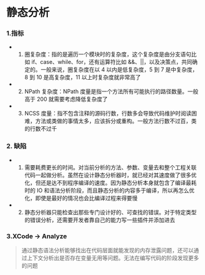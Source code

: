 # 静态分析


### 1.指标

* 1. 圈复杂度：指的是遍历一个模块时的复杂度，这个复杂度是由分支语句比如 if、case、while、for，还有运算符比如 &&、||，以及决策点，共同确定的。一般来说，圈复杂度在以 4 以内是低复杂度，5 到 7 是中复杂度，8 到 10 是高复杂度，11 以上时复杂度就非常高了

* 2. NPath 复杂度：NPath 度量是指一个方法所有可能执行的路径数量。一般高于 200 就需要考虑降低复杂度了

* 3. NCSS 度量：指不包含注释的源码行数，行数多会导致代码维护时阅读困难，方法或类做的事情太多，应该拆分或重构。一般方法行数不过百，类的行数不过千

### 2. 缺陷

* 1. 需要耗费更长的时间。对当前分析的方法、参数、变量去和整个工程关联代码一起做分析。虽然在设计静态分析器时，就已经对其速度做了很多优化，但还是达不到程序编译的速度。因为静态分析本身就包含了编译最耗时的 IO 和语法分析阶段，而且静态分析的内容多于编译，所以再怎么优化，即使是最好的情况也会比编译过程来得要慢
* 2. 静态分析器只能检查出那些专门设计好的、可查找的错误。对于特定类型的错误分析，还需要开发者靠自己的能力写一些插件并添加进去

### 3.XCode -> Analyze

> 通过静态语法分析能够找出在代码层面就能发现的内存泄露问题，还可以通过上下文分析出是否存在变量无用等问题。无法在编写代码的阶段发现更多的问题
